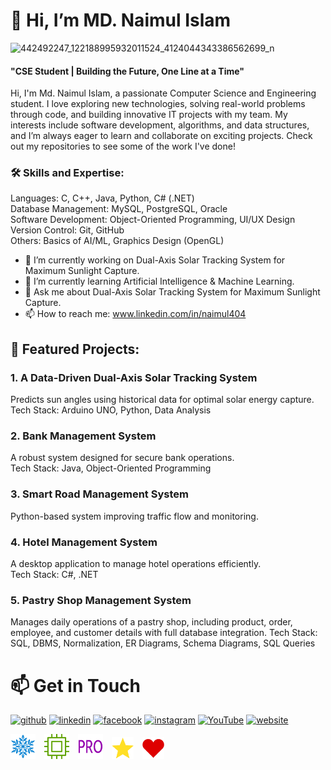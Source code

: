 #                           👋                       Hi, I’m MD. Naimul Islam

![442492247_122188995932011524_4124044343386562699_n](https://github.com/user-attachments/assets/fae5e924-b911-4e3a-adfb-3d328ef91903)



#### "CSE Student | Building the Future, One Line at a Time"

Hi, I'm Md. Naimul Islam, a passionate Computer Science and Engineering student. I love exploring new technologies, solving real-world problems through code, and building innovative IT projects with my team. My interests include software development, algorithms, and data structures, and I’m always eager to learn and collaborate on exciting projects. Check out my repositories to see some of the work I've done!

### 🛠️ Skills and Expertise:
Languages: C, C++, Java, Python, C# (.NET)  
Database Management: MySQL, PostgreSQL, Oracle   
Software Development: Object-Oriented Programming, UI/UX Design  
Version Control: Git, GitHub   
Others: Basics of AI/ML, Graphics Design (OpenGL)   


- 🔭 I’m currently working on Dual-Axis Solar Tracking System for Maximum Sunlight Capture. 
- 🌱 I’m currently learning Artificial Intelligence & Machine Learning.
- 💬 Ask me about Dual-Axis Solar Tracking System for Maximum Sunlight Capture. 
- 📫 How to reach me: www.linkedin.com/in/naimul404

  
## 🌟 Featured Projects: 
### 1. A Data-Driven Dual-Axis Solar Tracking System 
Predicts sun angles using historical data for optimal solar energy capture.       
Tech Stack: Arduino UNO, Python, Data Analysis

### 2. Bank Management System 
A robust system designed for secure bank operations.    
Tech Stack: Java, Object-Oriented Programming

### 3. Smart Road Management System 
Python-based system improving traffic flow and monitoring.

### 4. Hotel Management System
A desktop application to manage hotel operations efficiently.               
Tech Stack: C#, .NET

### 5. Pastry Shop Management System
Manages daily operations of a pastry shop, including product, order, employee, and customer details with full database integration.
Tech Stack: SQL, DBMS, Normalization, ER Diagrams, Schema Diagrams, SQL Queries



# 📫 Get in Touch
[<img src='https://cdn.jsdelivr.net/npm/simple-icons@3.0.1/icons/github.svg' alt='github' height='40'>](https://github.com/mdnaimul404)  [<img src='https://cdn.jsdelivr.net/npm/simple-icons@3.0.1/icons/linkedin.svg' alt='linkedin' height='40'>](https://www.linkedin.com/in/naimul404/)  [<img src='https://cdn.jsdelivr.net/npm/simple-icons@3.0.1/icons/facebook.svg' alt='facebook' height='40'>](https://www.facebook.com/mdnaimul404/)  [<img src='https://cdn.jsdelivr.net/npm/simple-icons@3.0.1/icons/instagram.svg' alt='instagram' height='40'>](https://www.instagram.com/naimul_404/)  [<img src='https://cdn.jsdelivr.net/npm/simple-icons@3.0.1/icons/youtube.svg' alt='YouTube' height='40'>](https://www.youtube.com/@naimulislam_404)  [<img src='https://cdn.jsdelivr.net/npm/simple-icons@3.0.1/icons/icloud.svg' alt='website' height='40'>](https://sites.google.com/view/naimul404)  

<a href='https://archiveprogram.github.com/'><img src='https://raw.githubusercontent.com/acervenky/animated-github-badges/master/assets/acbadge.gif' width='40' height='40'></a> <a href='https://docs.github.com/en/developers'><img src='https://raw.githubusercontent.com/acervenky/animated-github-badges/master/assets/devbadge.gif' width='40' height='40'></a> <a href='https://github.com/pricing'><img src='https://raw.githubusercontent.com/acervenky/animated-github-badges/master/assets/pro.gif' width='40' height='40'></a> <a href='https://stars.github.com/'><img src='https://raw.githubusercontent.com/acervenky/animated-github-badges/master/assets/starbadge.gif' width='35' height='35'></a> <a href='https://docs.github.com/en/github/supporting-the-open-source-community-with-github-sponsors'><img src='https://raw.githubusercontent.com/acervenky/animated-github-badges/master/assets/sponsorbadge.gif' width='35' height='35'></a> 

